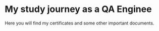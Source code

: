# My study journey as a QA Enginee
Here you will find my certificates and some other important documents.
